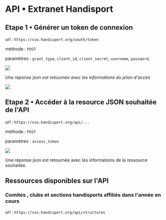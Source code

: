 # API • Extranet Handisport

## Etape 1 • Générer un token de connexion

url : `https://sso.handisport.org/oauth/token`

méthode : `POST`

paramètres : `grant_type`, `client_id`, `client_secret`, `username`, `password`,

![](https://extranet.handisport.org/img/api/capture_connection.png)

_Une réponse json est retournée avec les informations du jeton d'accès_

![](https://extranet.handisport.org/img/api/capture_token.png)

 

## Etape 2 • Accéder à la resource JSON souhaitée de l'API

url : `https://sso.handisport.org/api/...`

méthode : `POST`

paramètres : `access_token`

![](https://extranet.handisport.org/img/api/capture_token_ressource2.png)

Une réponse json est retournée avec les informations de la ressource souhaitée.

## Ressources disponibles sur l'API

### Comités , clubs et sections handisports affiliés dans l'année en cours

url : `https://sso.handisport.org/api/structures`





